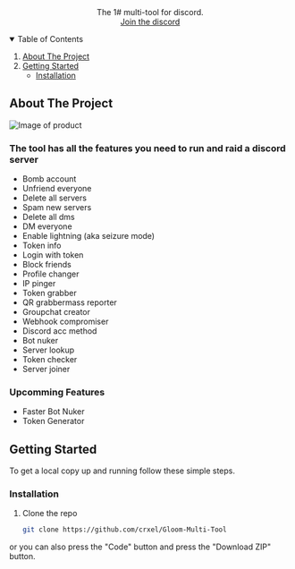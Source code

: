 <br />
<p align="center">

                 
  <h3 align="center"></h3>

  <p align="center">
    The 1# multi-tool for discord.  
    <br />
    <a href="[.gg/gloomx](https://discord.gg/R8Mc8aKqUb)">Join the discord</a>
  </p>
</p>

<details open="open">
  <summary>Table of Contents</summary>
  <ol>
    <li>
      <a href="#about-the-project">About The Project</a>
      <ul>
      </ul>
    </li>
    <li>
      <a href="#getting-started">Getting Started</a>
      <ul>
        <li><a href="#installation">Installation</a></li>
      </ul>
    </li>
  </ol>
</details>

## About The Project

<img src="https://media.discordapp.net/attachments/1112218030706004008/1112490168369295370/Untitled160_20230528171836.png?width=1070&height=602" alt="Image of product">

### The tool has all the features you need to run and raid a discord server  

+ Bomb account
+ Unfriend everyone
+ Delete all servers
+ Spam new servers
+ Delete all dms
+ DM everyone
+ Enable lightning (aka seizure mode)
+ Token info
+ Login with token
+ Block friends
+ Profile changer
+ IP pinger
+ Token grabber
+ QR grabbermass reporter
+ Groupchat creator
+ Webhook compromiser
+ Discord acc method
+ Bot nuker
+ Server lookup
+ Token checker
+ Server joiner



### Upcomming Features

- Faster Bot Nuker
- Token Generator

## Getting Started

To get a local copy up and running follow these simple steps.

### Installation

1. Clone the repo
   ```sh
   git clone https://github.com/crxel/Gloom-Multi-Tool
   ```
or you can also press the "Code" button and press the "Download ZIP" button.

